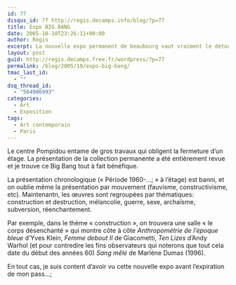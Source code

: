 ```yaml
---
id: 77
disqus_id: 77 http://regis.decamps.info/blog/?p=77
title: Expo BIG BANG
date: 2005-10-10T23:26:11+00:00
author: Régis
excerpt: La nouvelle expo permanent de beaubourg vaut vraiment le détour
layout: post
guid: http://regis.decamps.free.fr/wordpress/?p=77
permalink: /blog/2005/10/expo-big-bang/
tmac_last_id:
  - ""
dsq_thread_id:
  - "564986993"
categories:
  - Art
  - Exposition
tags:
  - Art contemporain
  - Paris
---
```

Le centre Pompidou entame de gros travaux qui obligent la fermeture d’un étage. La présentation de la collection permanente a été entièrement revue et je trouve ce Big Bang tout à fait bénéfique. 

La présentation chronologique (« Période 1960-…; » à l’étage) est banni, et on oublie même la présentation par mouvement (fauvisme, constructivisme, etc). Maintenantn, les œuvres sont regroupées par thématiques: construction et destruction, mélancolie, guerre, sexe, archaïsme, subversion, réenchantement. 

Par exemple, dans le thème « construction », on trouvera une salle « le corps désenchanté » qui montre côte à côte _Anthropométrie de l’époque bleue_ d’Yves Klein, _Femme debout II_ de Giacometti, _Ten Lizes_ d’Andy Warhol (et pour contredire les fins observateurs qui noterons que tout cela date du début des années 60) _Sang mêlé_ de Marlène Dumas (1996).

En tout cas, je suis content d’avoir vu cette nouvelle expo avant l’expiration de mon pass…;
